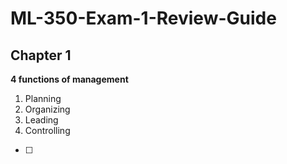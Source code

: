 # ML-350-Exam-1-Review-Guide


## Chapter 1

**4 functions of management**

1. Planning
2. Organizing
3. Leading
4. Controlling

- [ ] 
